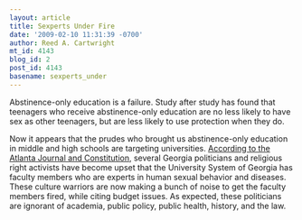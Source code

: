 ```yaml
---
layout: article
title: Sexperts Under Fire
date: '2009-02-10 11:31:39 -0700'
author: Reed A. Cartwright
mt_id: 4143
blog_id: 2
post_id: 4143
basename: sexperts_under
---
```

Abstinence-only education is a failure.  Study after study has found that teenagers who receive abstinence-only education are no less likely to have sex as other teenagers, but are less likely to use protection when they do.

Now it appears that the prudes who brought us abstinence-only education in middle and high schools are targeting universities.  [According to the  Atlanta Journal and Constitution](http://www.ajc.com/metro/content/printedition/2009/02/08/legsex0208.html), several Georgia politicians and religious right activists have become upset that the University System of Georgia has faculty members who are experts in human sexual behavior and diseases.  These culture warriors are now making a bunch of noise to get the faculty members fired, while citing budget issues.  As expected, these politicians are ignorant of academia, public policy, public health, history, and the law.
